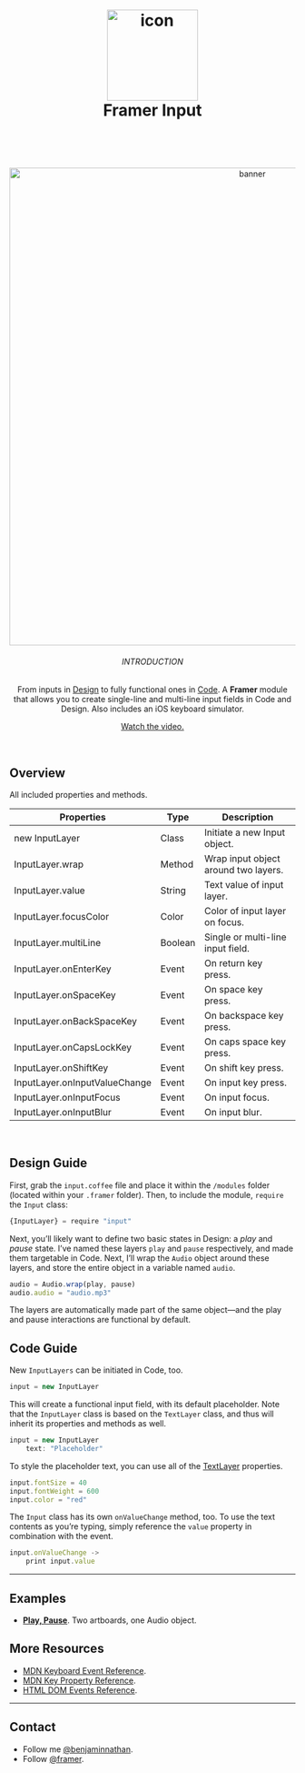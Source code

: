 <h1 align="center">
  <img src="http://d.pr/i/iU4mT6" width="160" alt="icon"><br>
  Framer Input<br>
  <br>
</h1>
<br>
<p align="center">  
  <img src="https://d.pr/i/oPojEJ+" width="840" alt="banner">
  <br>
  <h6 align="center">INTRODUCTION</h6>
  <p align="center">From inputs in <a href="https://framer.com/features/design?utm_source=github&utm_medium=link&utm_campaign=framer_audio_benjamin">Design</a> to fully functional ones in <a href="https://framer.com/features/code?utm_source=github&utm_medium=link&utm_campaign=framer_audio_benjamin">Code</a>. A <strong>Framer</strong> module that allows you to create single-line and multi-line input fields in Code and Design. Also includes an iOS keyboard simulator.</p>
 <p align="center"><a href="https://youtu.be/KCeOa9F3L9A">Watch the video.</a></p>
</p>
<br>

## Overview
All included properties and methods.


| Properties    | Type          | Description |
| ------------- | ------------- |----------- |
| new InputLayer    | Class  | Initiate a new Input object. |
| InputLayer.wrap    | Method  |Wrap input object around two layers. |
| InputLayer.value    | String  |  Text value of input layer. |
| InputLayer.focusColor    | Color  | Color of input layer on focus. |
| InputLayer.multiLine    | Boolean  | Single or multi-line input field. |
| InputLayer.onEnterKey    | Event  | On return key press. |
| InputLayer.onSpaceKey    | Event  | On space key press. |
| InputLayer.onBackSpaceKey    | Event | On backspace key press. |
| InputLayer.onCapsLockKey    | Event | On caps space key press. |
| InputLayer.onShiftKey    | Event  |  On shift key press. |
| InputLayer.onInputValueChange    | Event  | On input key press. |
| InputLayer.onInputFocus    | Event  | On input focus. |
| InputLayer.onInputBlur    | Event  | On input blur. |


<br>

## Design Guide
First, grab the `input.coffee` file and place it within the `/modules` folder (located within your `.framer` folder).
Then, to include the module, `require` the `Input` class:

```javascript
{InputLayer} = require "input"
```

Next, you’ll likely want to define two basic states in Design: a *play* and *pause* state. I’ve named these layers `play` and `pause` respectively, and made them targetable in Code. Next, I’ll wrap the `Audio` object around these layers, and store the entire object in a variable named `audio`.

```javascript
audio = Audio.wrap(play, pause)
audio.audio = "audio.mp3"
```

The layers are automatically made part of the same object—and the play and pause interactions are functional by default. 


## Code Guide
New `InputLayers` can be initiated in Code, too.

```javascript
input = new InputLayer
```

This will create a functional input field, with its default placeholder. Note that the `InputLayer` class is based on the `TextLayer` class, and thus will inherit its properties and methods as well.

```javascript
input = new InputLayer
	text: "Placeholder"
```

To style the placeholder text, you can use all of the [TextLayer](https://framer.com/docs/?utm_campaign=framer_input_benjamin#text.textlayer) properties.

```javascript
input.fontSize = 40
input.fontWeight = 600
input.color = "red"
```

The `Input` class has its own `onValueChange` method, too. To use the text contents as you’re typing, simply reference the `value` property in combination with the event.

```javascript
input.onValueChange ->
	print input.value 
```



---

## Examples
- **[Play, Pause](https://framer.cloud/BsbYC)**. Two artboards, one Audio object.

## More Resources
- [MDN Keyboard Event Reference](https://developer.mozilla.org/en-US/docs/Web/API/KeyboardEvent).
- [MDN Key Property Reference](https://developer.mozilla.org/en-US/docs/Web/API/KeyboardEvent/key).
- [HTML DOM Events Reference](https://www.w3schools.com/jsref/dom_obj_event.asp).
---

## Contact
- Follow me <a href="https://twitter.com/benjaminnathan">@benjaminnathan</a>.
- Follow <a href="https://twitter.com/framer">@framer</a>.
